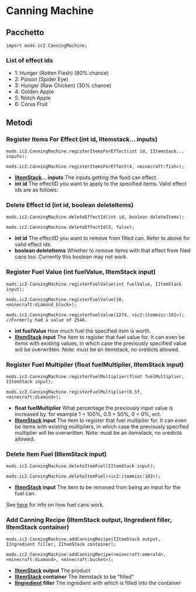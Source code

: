 # Canning Machine

## Pacchetto

```zenscript
import mods.ic2.CanningMachine;
```

### List of effect ids
* 1: Hunger (Rotten Flesh) (80% chance)
* 2: Poison (Spider Eye)
* 3: Hunger (Raw Chicken) (30% chance)
* 4: Golden Apple
* 5: Notch Apple
* 6: Corus Fruit

## Metodi

### Register Items For Effect (int id, IItemstack... inputs)


```zenscript
mods.ic2.CanningMachine.registerItemsForEffect(int id, IItemstack... inputs);    

mods.ic2.CanningMachine.registerItemsForEffect(4, <minecraft:fish>);
```

- **[IItemStack](/Vanilla/Items/IItemStack/)... inputs** The inputs getting the food can effect.
- **int id** The effectID you want to apply to the specified items. Valid effect ids are as follows:

### Delete Effect Id (int id, boolean deleteItems)
```zenscript    
mods.ic2.CanningMachine.deleteEffectId(int id, boolean deleteItems);

mods.ic2.CanningMachine.deleteEffectId(5, false);
```

- **int id** The effectID you want to remove from filled can. Refer to above for valid effect ids.
- **boolean deleteItems** Whether to remove items with that effect from filed cans too. Currently this boolean may not work.

### Register Fuel Value (int fuelValue, IItemStack input)
```zenscript
mods.ic2.CanningMachine.registerFuelValue(int fuelValue, IItemStack input);

mods.ic2.CanningMachine.registerFuelValue(10, <minecraft:diamond_block>);

mods.ic2.CanningMachine.registerFuelValue(1274, <ic2:itemmisc:102>); //Formerly had a value of 2548.
```

- **int fuelValue** How much fuel the specified item is worth.
- **[IItemStack](/Vanilla/Items/IItemStack/) input** The item to register that fuel value for. It can even be items with existing values, in which case the previously specified value will be overwritten. Note: must be an itemstack, no oredicts allowed.

### Register Fuel Multiplier (float fuelMultiplier, IItemStack input)
```zenscript
mods.ic2.CanningMachine.registerFuelMultiplier(float fuelMultiplier, IItemStack input);

mods.ic2.CanningMachine.registerFuelMultiplier(0.5f, <minecraft:diamond>);
```

- **float fuelMultiplier** What percentage the previously input value is increased by. for example 1 = 100%, 0.5 = 50%, 0 = 0%, ect.
- **[IItemStack](/Vanilla/Items/IItemStack/) input** The item to register that fuel multiplier for. It can even be items with existing multipliers, in which case the previously specified multiplier will be overwritten. Note: must be an itemstack, no oredicts allowed.

### Delete Item Fuel (IItemStack input)
```zenscript
mods.ic2.CanningMachine.deleteItemFuel(IItemStack input);

mods.ic2.CanningMachine.deleteItemFuel(<ic2:itemmisc:102>);
```

- **[IItemStack](/Vanilla/Items/IItemStack/) input** The item to be removed from being an input for the fuel can.

See [here](https://github.com/TinyModularThings/IC2Classic/wiki/Fuel-Cans) for info on how fuel cans work.

### Add Canning Recipe (IItemStack output, IIngredient filler, IItemStack container)
```zenscript
mods.ic2.CanningMachine.addCanningRecipe(IItemStack output, IIngredient filler, IItemStack container);  

mods.ic2.CanningMachine.addCanningRecipe(<minecraft:emerald>, <minecraft:diamond>, <minecraft:bucket>);
```
- **[IItemStack](/Vanilla/Items/IItemStack/) output** The product
- **[IItemStack](/Vanilla/Items/IItemStack/) container** The itemstack to be "filled"
- **[IIngredient](/Vanilla/Variable_Types/IIngredient/) filler** The ingredient with which is filled into the container

